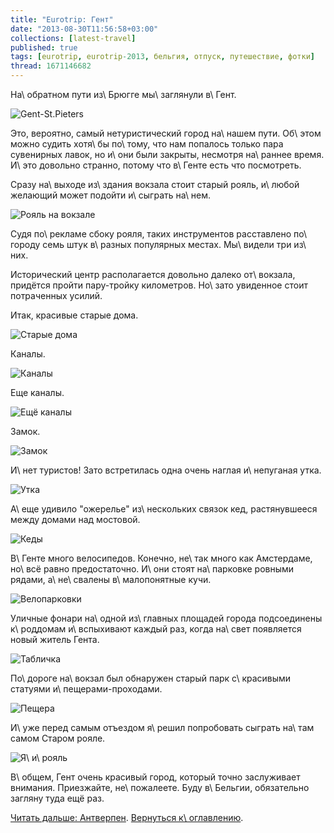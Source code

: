 ```yaml
---
title: "Eurotrip: Гент"
date: "2013-08-30T11:56:58+03:00"
collections: [latest-travel]
published: true
tags: [eurotrip, eurotrip-2013, бельгия, отпуск, путешествие, фотки]
thread: 1671146682
---
```


На\ обратном пути из\ Брюгге мы\ заглянули в\ Гент.

![Gent-St.Pieters](/images/travel/2013-08-eurotrip/ghent-welcome.jpg "Gent-St.Pieters")

Это, вероятно, самый нетуристический город на\ нашем пути. Об\ этом можно судить хотя\ бы по\ тому, что нам попалось
только пара сувенирных лавок, но и\ они были закрыты, несмотря на\ раннее время. И\ это довольно странно, потому что
в\ Генте есть что посмотреть.

Сразу на\ выходе из\ здания вокзала стоит старый рояль, и\ любой желающий может подойти и\ сыграть на\ нем.

![Рояль на вокзале](/images/travel/2013-08-eurotrip/ghent-grand-piano.jpg "Рояль на вокзале")

Судя по\ рекламе сбоку рояля, таких инструментов расставлено по\ городу семь штук в\ разных популярных местах.
Мы\ видели три из\ них.

Исторический центр располагается довольно далеко от\ вокзала, придётся пройти пару-тройку километров. Но\ зато
увиденное стоит потраченных усилий.

Итак, красивые старые дома. 

![Старые дома](/images/travel/2013-08-eurotrip/ghent-houses.jpg "Старые дома")

Каналы. 

![Каналы](/images/travel/2013-08-eurotrip/ghent-channel-1.jpg "Каналы")

Еще каналы. 

![Ещё каналы](/images/travel/2013-08-eurotrip/ghent-channel-2.jpg "Ещё каналы")

Замок. 

![Замок](/images/travel/2013-08-eurotrip/ghent-castle.jpg "Замок")

И\ нет туристов! Зато встретилась одна очень наглая и\ непуганая утка.

![Утка](/images/travel/2013-08-eurotrip/ghent-duck.jpg "Утка")

А\ еще удивило "ожерелье" из\ нескольких связок кед, растянувшееся между домами над мостовой.

![Кеды](/images/travel/2013-08-eurotrip/ghent-shoes.jpg "Кеды")

В\ Генте много велосипедов. Конечно, не\ так много как Амстердаме, но\ всё равно предостаточно. И\ они стоят
на\ парковке ровными рядами, а\ не\ свалены в\ малопонятные кучи.

![Велопарковки](/images/travel/2013-08-eurotrip/ghent-veloparking.jpg "Велопарковки")

Уличные фонари на\ одной из\ главных площадей города подсоединены к\ роддомам и\ вспыхивают каждый раз, когда на\ свет
появляется новый житель Гента.

![Табличка](/images/travel/2013-08-eurotrip/ghent-newborn.jpg "Табличка")

По\ дороге на\ вокзал был обнаружен старый парк с\ красивыми статуями и\ пещерами-проходами.

![Пещера](/images/travel/2013-08-eurotrip/ghent-park-tonnel.jpg "Пещера")

И\ уже перед самым отъездом я\ решил попробовать сыграть на\ там самом Старом рояле.

![Я\ и\ рояль](/images/travel/2013-08-eurotrip/ghent-me-and-piano.jpg "Я и рояль")

В\ общем, Гент очень красивый город, который точно заслуживает внимания. Приезжайте, не\ пожалеете. Буду в\ Бельгии,
обязательно загляну туда ещё раз.

[Читать дальше: Антверпен](/post/eurotrip-antwerpen/). [Вернуться к\ оглавлению](/post/eurotrip-2013/).
